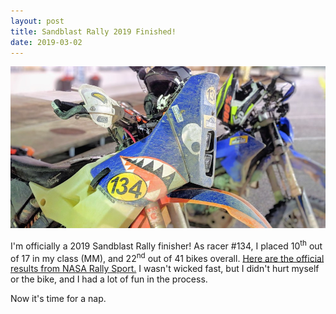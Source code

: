 ```yaml
---
layout: post
title: Sandblast Rally 2019 Finished!
date: 2019-03-02
---
```


![ktm at the finish](/assets/img/ktm505-finish.jpg "ktm at the finish")

I'm officially a 2019 Sandblast Rally finisher! As racer #134, I placed 10<sup>th</sup> out of 17 in my class (MM), and 22<sup>nd</sup> out of 41 bikes overall. [Here are the official results from NASA Rally Sport.](http://www.nasarallysport.com/results/2019-Sandblast-Rally-index.htm) I wasn't wicked fast, but I didn't hurt myself or the bike, and I had a lot of fun in the process.

Now it's time for a nap.